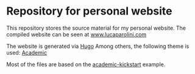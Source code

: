 # Repository for personal website

This repository stores the source material for my personal website. The compiled website can be seen at www.lucaparolini.com

The website is generated via [Hugo](http://gohugo.io/)
Among others, the following theme is used: [Academic](https://github.com/gcushen/hugo-academic)

Most of the files are based on the [academic-kickstart](https://github.com/sourcethemes/academic-kickstart) example.
